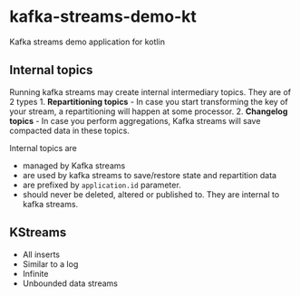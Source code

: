 # kafka-streams-demo-kt
Kafka streams demo application for kotlin

## Internal topics

Running kafka streams may create internal intermediary topics. They are of 2 types
    1. **Repartitioning topics** - In case you start transforming the key of your stream, a repartitioning will happen at some processor.
    2. **Changelog topics** - In case you perform aggregations, Kafka streams will save compacted data in these topics.
    
Internal topics are 
- managed by Kafka streams
- are used by kafka streams to save/restore state and repartition data
- are prefixed by `application.id` parameter. 
- should never be deleted, altered or published to. They are internal to kafka streams.

## KStreams
- All inserts
- Similar to a log
- Infinite
- Unbounded data streams
